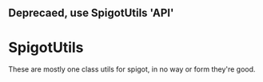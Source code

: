 ## Deprecaed, use SpigotUtils 'API'

# SpigotUtils
These are mostly one class utils for spigot, in no way or form they're good.
